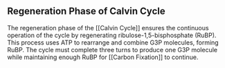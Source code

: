 ## Regeneration Phase of Calvin Cycle  
The regeneration phase of the [[Calvin Cycle]] ensures the continuous operation of the cycle by regenerating ribulose-1,5-bisphosphate (RuBP). This process uses ATP to rearrange and combine G3P molecules, forming RuBP. The cycle must complete three turns to produce one G3P molecule while maintaining enough RuBP for [[Carbon Fixation]] to continue.
